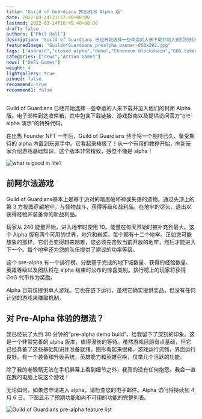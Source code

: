 ```yaml
---
title: "Guild of Guardians 推出封闭 Alpha 版"
date: 2022-03-24T21:57:40+08:00
lastmod: 2022-03-24T16:45:40+08:00
draft: false
authors: ["Phil Hall"]
description: "Guild of Guardians 已经开始选择一些幸运的人来下载并加入他们的封闭 Alpha 版。电子邮件到达收件箱，其中包含下载链接、游戏指南以及提供访问官方“pre-alpha 演示”的特殊代码。"
featuredImage: "GuildofGuardians_prealpha_banner-850x392.jpg"
tags: ["Android","closed alpha","demo","Ethereum blockchain","GOG token","Guild of Guardians","mobile games"]
categories: ["news","Action Games"]
news: ["DeFi-Games"]
weight: 4
lightgallery: true
pinned: false
recommend: true
recommend1: false
---
```

Guild of Guardians 已经开始选择一些幸运的人来下载并加入他们的封闭 Alpha 版。电子邮件到达收件箱，其中包含下载链接、游戏指南以及提供访问官方“pre-alpha 演示”的特殊代码。

<!--more-->

在出售 Founder NFT 一年后，Guild of Guardians 终于将一个期待已久、备受期待的 alpha 内置到玩家手中。它看起来棒极了！从一个有用的教程开始，向新玩家介绍游戏基础知识，这个版本非常精致，感觉不像是 alpha！

![what is good in life?](https://s2.loli.net/2022/03/25/dICpToZtS4M2l7Q.jpg)

## 前阿尔法游戏

Guild of Guardians基本上是基于派对的暗黑破坏神或失落的遗物。通过头顶上的第 3 方视图穿越地牢，与怪物战斗，获得等级和战利品。在地牢的尽头，退出以获得经验并装备你的新战利品。

玩家从 240 能量开始，进入地牢时使用 10。能量在每天开始时被补充到最大。这个 Alpha 版有两个可用的世界，地穴和岩浆。每个都有十二个地牢。正如您可能想象的那样，它们会变得越来越难，您必须先击败当前开放的地牢，然后才能进入下一个。每个地牢还为您的队伍提供了建议的功率等级。

这个 pre-alpha 有一个排行榜。分数基于完成的地下城数量、获得的经验数量、英雄等级以及团队将在 alpha 结束时公布的惊喜类别。排行榜上的玩家将获得 GoG 代币作为奖励。

Alpha 目前仅提供单人游戏。它也在链下运行，虽然它确实提供奖品，但没有任何计划的游戏来赚取机制。

## 对 Pre-Alpha 体验的想法？

我已经玩了大约 30 分钟的“pre-alpha demo build”，给我留下了深刻的印象。这是一个非常完善的 alpha 版本，值得漫长的等待。虽然游戏目前有点基础，但它已经具备了这些基础知识并准备就绪。图形看起来很棒，游戏运行流畅，界面运行良好。有一个装备和升级系统，英雄能力和英雄召唤，仅举几个活跃的功能。

除了我的老眼睛无法在手机屏幕上看到细节之外，我真的没有任何抱怨。我会一直在我的电脑上玩这个游戏！

无论如何，如果您申请进入 alpha，请检查您的电子邮件。Alpha 访问将持续到 4 月 6 日。下图显示了预期功能和尚不可用的功能的完整列表。

![Guild of Guardians pre-alpha feature list](https://s2.loli.net/2022/03/25/exnWzQkmZbKTIP1.jpg)